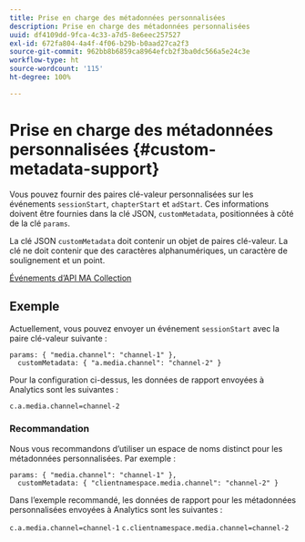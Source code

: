 ```yaml
---
title: Prise en charge des métadonnées personnalisées
description: Prise en charge des métadonnées personnalisées
uuid: df4109dd-9fca-4c33-a7d5-8e6eec257527
exl-id: 672fa804-4a4f-4f06-b29b-b0aad27ca2f3
source-git-commit: 962bb8b6859ca8964efcb2f3ba0dc566a5e24c3e
workflow-type: ht
source-wordcount: '115'
ht-degree: 100%

---
```


# Prise en charge des métadonnées personnalisées {#custom-metadata-support}

Vous pouvez fournir des paires clé-valeur personnalisées sur les événements `sessionStart`, `chapterStart` et `adStart`. Ces informations doivent être fournies dans la clé JSON, `customMetadata`, positionnées à côté de la clé `params`.

La clé JSON `customMetadata` doit contenir un objet de paires clé-valeur. La clé ne doit contenir que des caractères alphanumériques, un caractère de soulignement et un point.

[Événements d’API MA Collection](/help/media-collection-api/mc-api-ref/mc-api-events-req.md)

## Exemple

Actuellement, vous pouvez envoyer un événement `sessionStart` avec la paire clé-valeur suivante :

```
params: { "media.channel": "channel-1" },
  customMetadata: { "a.media.channel": "channel-2" }
```

Pour la configuration ci-dessus, les données de rapport envoyées à Analytics sont les suivantes :

`c.a.media.channel=channel-2`

### Recommandation

Nous vous recommandons d’utiliser un espace de noms distinct pour les métadonnées personnalisées. Par exemple :

```
params: { "media.channel": "channel-1" },
  customMetadata: { "clientnamespace.media.channel": "channel-2" }
```

Dans l’exemple recommandé, les données de rapport pour les métadonnées personnalisées envoyées à Analytics sont les suivantes :

`c.a.media.channel=channel-1`
`c.clientnamespace.media.channel=channel-2`
